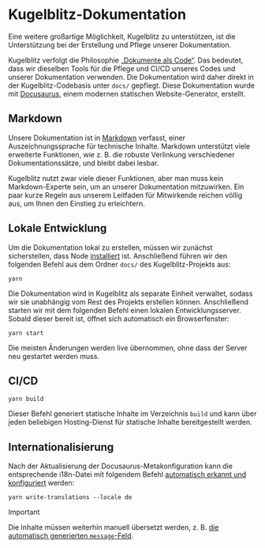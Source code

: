 Kugelblitz-Dokumentation
========================

Eine weitere großartige Möglichkeit, Kugelblitz zu unterstützen, ist die Unterstützung bei der Erstellung und Pflege
unserer Dokumentation.

Kugelblitz verfolgt die Philosophie
[„Dokumente als Code“](https://writethedocs.qubitpi.org/en/latest/guide/docs-as-code/). Das bedeutet, dass wir dieselben
Tools für die Pflege und CI/CD unseres Codes und unserer Dokumentation verwenden. Die Dokumentation wird daher direkt in
der Kugelblitz-Codebasis unter `docs/` gepflegt. Diese Dokumentation wurde mit
[Docusaurus](https://docusaurus.qubitpi.org/), einem modernen statischen Website-Generator, erstellt.

Markdown
--------

Unsere Dokumentation ist in [Markdown](https://en.wikipedia.org/wiki/Markdown) verfasst, einer Auszeichnungssprache für
technische Inhalte. Markdown unterstützt viele erweiterte Funktionen, wie z. B. die robuste Verlinkung verschiedener
Dokumentationssätze, und bleibt dabei lesbar.

Kugelblitz nutzt zwar viele dieser Funktionen, aber man muss kein Markdown-Experte sein, um an unserer Dokumentation
mitzuwirken. Ein paar kurze Regeln aus unserem Leitfaden für Mitwirkende reichen völlig aus, um Ihnen den Einstieg zu
erleichtern.

Lokale Entwicklung
------------------

Um die Dokumentation lokal zu erstellen, müssen wir zunächst sicherstellen, dass Node
[installiert](https://nodesource.com/products/distributions) ist. Anschließend führen wir den folgenden Befehl aus dem
Ordner `docs/` des Kugelblitz-Projekts aus:

```console
yarn
```

Die Dokumentation wird in Kugelblitz als separate Einheit verwaltet, sodass wir sie unabhängig vom Rest des Projekts
erstellen können. Anschließend starten wir mit dem folgenden Befehl einen lokalen Entwicklungsserver. Sobald dieser
bereit ist, öffnet sich automatisch ein Browserfenster:

```console
yarn start
```

Die meisten Änderungen werden live übernommen, ohne dass der Server neu gestartet werden muss.

CI/CD
-----

```console
yarn build
```

Dieser Befehl generiert statische Inhalte im Verzeichnis `build` und kann über jeden beliebigen Hosting-Dienst für
statische Inhalte bereitgestellt werden.

Internationalisierung
---------------------

Nach der Aktualisierung der Docusaurus-Metakonfiguration kann die entsprechende i18n-Datei mit folgendem Befehl
[automatisch erkannt und konfiguriert](https://docusaurus.qubitpi.org/docs/i18n/tutorial#translate-plugin-data) werden:

```console
yarn write-translations --locale de
```

> [!IMPORTANT]
>
> Die Inhalte müssen weiterhin manuell übersetzt werden, z. B.
> [die automatisch generierten `message`-Feld](i18n/de/docusaurus-plugin-content-docs/current.json).
